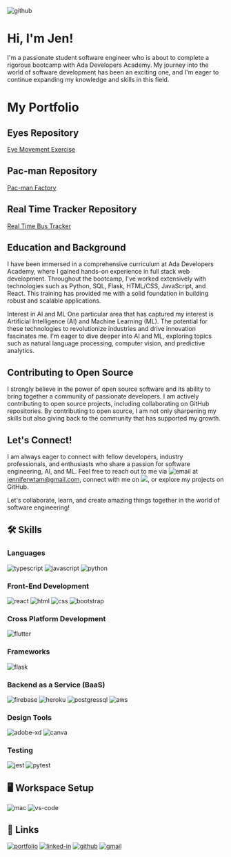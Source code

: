 ![github](https://img.shields.io/badge/GitHub-000000?style=for-the-badge&logo=GitHub&logoColor=white)

# Hi, I'm Jen!
I'm a passionate student software engineer who is about to complete a rigorous bootcamp with Ada Developers Academy. My journey into the world of software development has been an exciting one, and I'm eager to continue expanding my knowledge and skills in this field.

# My Portfolio
## Eyes Repository
<a href="https://jenniferwtam.github.io/Eye-Exercise/">Eye Movement Exercise</a>

## Pac-man Repository
<a href="https://jenniferwtam.github.io/Pacman-Exercise">Pac-man Factory</a>

## Real Time Tracker Repository
<a href="https://jenniferwtam.github.io/Real-Time-Bus-Tracking/">Real Time Bus Tracker</a>

## Education and Background
I have been immersed in a comprehensive curriculum at Ada Developers Academy, where I gained hands-on experience in full stack web development. Throughout the bootcamp, I've worked extensively with technologies such as Python, SQL, Flask, HTML/CSS, JavaScript, and React. This training has provided me with a solid foundation in building robust and scalable applications.

Interest in AI and ML
One particular area that has captured my interest is Artificial Intelligence (AI) and Machine Learning (ML). The potential for these technologies to revolutionize industries and drive innovation fascinates me. I'm eager to dive deeper into AI and ML, exploring topics such as natural language processing, computer vision, and predictive analytics.

## Contributing to Open Source
I strongly believe in the power of open source software and its ability to bring together a community of passionate developers. I am actively contributing to open source projects, including collaborating on GitHub repositories. By contributing to open source, I am not only sharpening my skills but also giving back to the community that has supported my growth.

## Let's Connect!
I am always eager to connect with fellow developers, industry professionals, and enthusiasts who share a passion for software engineering, AI, and ML. Feel free to reach out to me via ![email](https://img.shields.io/badge/Gmail-D14836?style=for-the-badge&logo=gmail&logoColor=white) at jenniferwtam@gmail.com, connect with me on <img src="https://img.shields.io/badge/LinkedIn-0077B5?style=for-the-badge&logo=linkedin&logoColor=white" href="https://www.linkedin/in/jenniferwtam.com" />, or explore my projects on GitHub.

Let's collaborate, learn, and create amazing things together in the world of software engineering!

## 🛠️ Skills

### Languages

![typescript](https://img.shields.io/badge/TypeScript-3178C6?style=for-the-badge&logo=typescript&logoColor=white)
![javascript](https://img.shields.io/badge/JavaScript-323330?style=for-the-badge&logo=javascript&logoColor=F7DF1E)
![python](https://img.shields.io/badge/Python-3776AB?style=for-the-badge&logo=python&logoColor=white)


### Front-End Development

![react](https://img.shields.io/badge/React-20232A?style=for-the-badge&logo=react&logoColor=61DAFB)
![html](https://img.shields.io/badge/HTML5-E34F26?style=for-the-badge&logo=html5&logoColor=white)
![css](https://img.shields.io/badge/CSS3-1572B6?style=for-the-badge&logo=css3&logoColor=white)
![bootstrap](https://img.shields.io/badge/Bootstrap-563D7C?style=for-the-badge&logo=bootstrap&logoColor=white)


### Cross Platform Development

![flutter](https://img.shields.io/badge/Flutter-28B6F6?style=for-the-badge&logo=flutter&logoColor=white)

### Frameworks

![flask]([https://img.shields.io/badge/Flutter-28B6F6?style=for-the-badge&logo=flutter&logoColor=white](https://img.shields.io/badge/Flask-000000?style=for-the-badge&logo=flask&logoColor=white))

### Backend as a Service (BaaS)

![firebase](https://img.shields.io/badge/Firebase-ffaa00?style=for-the-badge&logo=Firebase&logoColor=white)
![heroku](https://img.shields.io/badge/Heroku-430098?style=for-the-badge&logo=heroku&logoColor=white)
![postgressql](https://img.shields.io/badge/PostgreSQL-316192?style=for-the-badge&logo=postgresql&logoColor=white)
![aws](https://img.shields.io/badge/Amazon_AWS-232F3E?style=for-the-badge&logo=amazon-aws&logoColor=white)

### Design Tools

![adobe-xd](https://img.shields.io/badge/adobe_xd-470137?style=for-the-badge&logo=adobe-xd&logoColor=white)
![canva](https://img.shields.io/badge/canva-00C4CC?style=for-the-badge&logo=canva&logoColor=white)

### Testing

![jest](https://img.shields.io/badge/Jest-C21325?style=for-the-badge&logo=jest&logoColor=white)
![pytest](https://img.shields.io/badge/Pytest-3776AB?style=for-the-badge&logo=python&logoColor=white)

## 🖥️ Workspace Setup

![mac](https://img.shields.io/badge/Apple-MacBook_Pro_2012-999999?style=for-the-badge&logo=apple&logoColor=white)
![vs-code](https://img.shields.io/badge/VS_Code-007ACC?style=for-the-badge&logo=Visual-Studio-Code&logoColor=white)


## 🔗 Links

[![portfolio](https://img.shields.io/badge/Portfolio-5340ff?style=for-the-badge&logo=Google-chrome&logoColor=white)](https://jenniferwtam.github.io/JenniferWTam/)
[![linked-in](https://img.shields.io/badge/Linked_In-0077B5?style=for-the-badge&logo=LinkedIn&logoColor=white)](https://www.linkedin.com/in/jenniferwtam/)
[![github](https://img.shields.io/badge/GitHub-000000?style=for-the-badge&logo=GitHub&logoColor=white)](https://github.com/jenniferwtam)
[![gmail](https://img.shields.io/badge/Gmail-D14836?style=for-the-badge&logo=Gmail&logoColor=white)](mailto:jenniferwtam@gmail.com)

